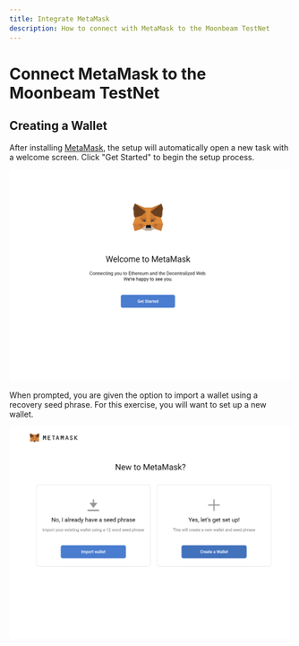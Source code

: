 ```yaml
---
title: Integrate MetaMask
description: How to connect with MetaMask to the Moonbeam TestNet
---
```


# Connect MetaMask to the Moonbeam TestNet

## Creating a Wallet

After installing [MetaMask](https://metamask.io), the setup will automatically open a new task with a welcome screen. Click "Get Started" to begin the setup process.

![MetaMask1](/images/testnet/testnet-metamask1.png)

When prompted, you are given the option to import a wallet using a recovery seed phrase. For this exercise, you will want to set up a new wallet.

![MetaMask2](/images/testnet/testnet-metamask2.png)
